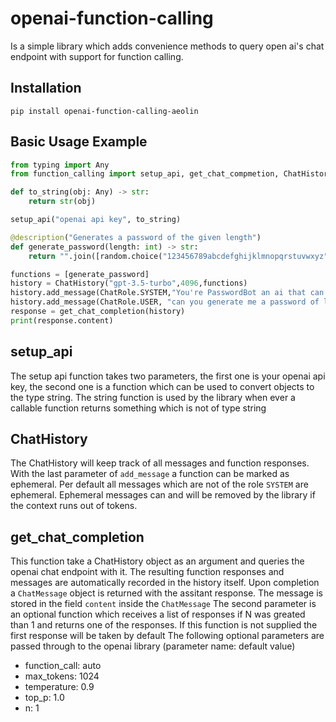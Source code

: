 # openai-function-calling
Is a simple library which adds convenience methods to query open ai's chat endpoint with support for function calling.

## Installation
`pip install openai-function-calling-aeolin`

## Basic Usage Example
```python
from typing import Any
from function_calling import setup_api, get_chat_compmetion, ChatHistory, ChatRole, description

def to_string(obj: Any) -> str:
    return str(obj) 

setup_api("openai api key", to_string) 

@description("Generates a password of the given length") 
def generate_password(length: int) -> str:
    return "".join([random.choice("123456789abcdefghijklmnopqrstuvwxyz") for x in range(length)])

functions = [generate_password] 
history = ChatHistory("gpt-3.5-turbo",4096,functions)
history.add_message(ChatRole.SYSTEM,"You're PasswordBot an ai that can generate passwords for people") 
history.add_message(ChatRole.USER, "can you generate me a password of length 16?")
response = get_chat_completion(history) 
print(response.content)
```
## setup_api
The setup api function takes two parameters, the first one is your openai api key, the second one is a function which can be used to convert objects to the type string. The string function is used by the library when ever a callable function returns something which is not of type string

## ChatHistory
The ChatHistory will keep track of all messages and function responses. With the last parameter of `add_message` a function can be marked as ephemeral. Per default all messages which are not of the role `SYSTEM` are ephemeral.
Ephemeral messages can and will be removed by the library if the context runs out of tokens.

## get_chat_completion
This function take a ChatHistory object as an argument and queries the openai chat endpoint with it. The resulting function responses and messages are automatically recorded in the history itself. Upon completion a `ChatMessage` object is returned with the assitant response. The message is stored in the field `content` inside the `ChatMessage`
The second parameter is an optional function which receives a list of responses if N was greated than 1 and returns one of the responses. If this function is not supplied the first response will be taken by default
The following optional parameters are passed through to the openai library (parameter name: default value)
- function_call: auto
- max_tokens: 1024
- temperature: 0.9
- top_p: 1.0
- n: 1
